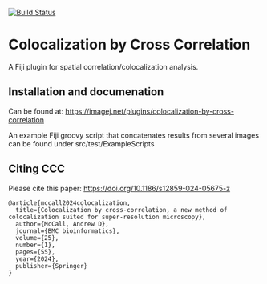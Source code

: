 [![Build Status](https://github.com/SnowySpider/Colocalization_by_Cross_Correlation/actions/workflows/build.yml/badge.svg)](https://github.com/SnowySpider/Colocalization_by_Cross_Correlation/actions/workflows/build.yml)

# Colocalization by Cross Correlation

A Fiji plugin for spatial correlation/colocalization analysis.

## Installation and documenation

Can be found at: https://imagej.net/plugins/colocalization-by-cross-correlation

An example Fiji groovy script that concatenates results from several images can be found under src/test/ExampleScripts 

## Citing CCC

Please cite this paper: https://doi.org/10.1186/s12859-024-05675-z

```
@article{mccall2024colocalization,
  title={Colocalization by cross-correlation, a new method of colocalization suited for super-resolution microscopy},
  author={McCall, Andrew D},
  journal={BMC bioinformatics},
  volume={25},
  number={1},
  pages={55},
  year={2024},
  publisher={Springer}
} 
```


